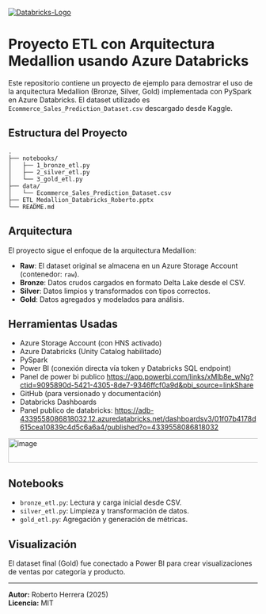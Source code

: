 <a href="https://ibb.co/YF8RH6Wk"><img src="https://i.ibb.co/wFC05TLW/Databricks-Logo.png" alt="Databricks-Logo" border="0"></a>
# Proyecto ETL con Arquitectura Medallion usando Azure Databricks

Este repositorio contiene un proyecto de ejemplo para demostrar el uso de la arquitectura Medallion (Bronze, Silver, Gold)
implementada con PySpark en Azure Databricks. El dataset utilizado es `Ecommerce_Sales_Prediction_Dataset.csv` descargado desde Kaggle.

## Estructura del Proyecto

```
.
├── notebooks/
│   ├── 1_bronze_etl.py
│   ├── 2_silver_etl.py
│   └── 3_gold_etl.py
├── data/
│   └── Ecommerce_Sales_Prediction_Dataset.csv
├── ETL_Medallion_Databricks_Roberto.pptx
└── README.md
```

## Arquitectura

El proyecto sigue el enfoque de la arquitectura Medallion:

- **Raw**: El dataset original se almacena en un Azure Storage Account (contenedor: `raw`).
- **Bronze**: Datos crudos cargados en formato Delta Lake desde el CSV.
- **Silver**: Datos limpios y transformados con tipos correctos.
- **Gold**: Datos agregados y modelados para análisis.

## Herramientas Usadas

- Azure Storage Account (con HNS activado)
- Azure Databricks (Unity Catalog habilitado)
- PySpark
- Power BI (conexión directa vía token y Databricks SQL endpoint)
- Panel de power bi publico https://app.powerbi.com/links/xMIb8e_wNg?ctid=9095890d-5421-4305-8de7-9346ffcf0a9d&pbi_source=linkShare
- GitHub (para versionado y documentación)
- Databricks Dashboards
- Panel publico de databricks: https://adb-4339558086818032.12.azuredatabricks.net/dashboardsv3/01f07b4178d615cea10839c4d5c6a6a4/published?o=4339558086818032

<img width="1382" height="49" alt="image" src="https://upload.wikimedia.org/wikipedia/commons/6/63/Databricks_Logo.png" />


## Notebooks

- `bronze_etl.py`: Lectura y carga inicial desde CSV.
- `silver_etl.py`: Limpieza y transformación de datos.
- `gold_etl.py`: Agregación y generación de métricas.

## Visualización

El dataset final (Gold) fue conectado a Power BI para crear visualizaciones de ventas por categoría y producto.

---

**Autor:** Roberto Herrera (2025)  
**Licencia:** MIT

